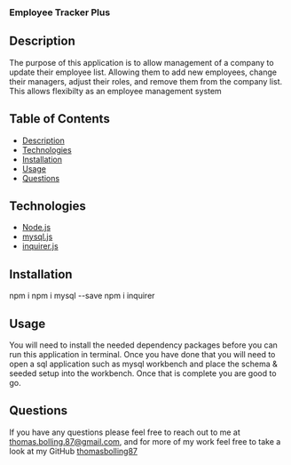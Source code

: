 ### Employee Tracker Plus

## Description

The purpose of this application is to allow management of a company to update their employee list. Allowing them to add new employees, change their managers, adjust their roles, and remove them from the company list. This allows flexibilty as an employee management system

## Table of Contents

* [Description](#description)
* [Technologies](#technologies)
* [Installation](#installation)
* [Usage](#usage)
* [Questions](#questions)

## Technologies

* [Node.js](https://nodejs.dev/learn)
* [mysql.js](https://www.npmjs.com/package/mysql)
* [inquirer.js](https://www.npmjs.com/package/inquirer)

## Installation

npm i
npm i mysql --save
npm i inquirer

## Usage

You will need to install the needed dependency packages before you can run this application in terminal. Once you have done that you will need to open a sql application such as mysql workbench and place the schema & seeded setup into the workbench. Once that is complete you are good to go.

## Questions

If you have any questions please feel free to reach out to me at [thomas.bolling.87@gmail.com](mailto:thomas.bolling.87@gmail.com), and for more of my work feel free to take a look at my GitHub [thomasbolling87](https://github.com/thomasbolling87)
